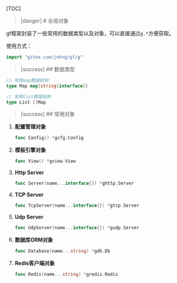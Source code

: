 
[TOC]


>[danger] # 全局对象

gf框架封装了一些常用的数据类型以及对象，可以直接通过```g.*```方便获取。

使用方式：
```go
import "gitee.com/johng/gf/g"
```

>[success] ## 数据类型
```go
// 常用map数据结构
type Map map[string]interface{}

// 常用list数据结构
type List []Map
```

>[success] ## 常用对象

1. **配置管理对象**
	```go
    func Config() *gcfg.Config
    ```
3. **模板引擎对象**
	```go
    func View() *gview.View
    ```
5. **Http Server**
	```go
    func Server(name...interface{}) *ghttp.Server
    ```
7. **TCP Server**
	```go
    func TcpServer(name...interface{}) *gtcp.Server
    ```
9. **Udp Server**
	```go
    func UdpServer(name...interface{}) *gudp.Server
    ```
11. **数据库ORM对象**
	```go
    func Database(name...string) *gdb.Db
    ```
13. **Redis客户端对象**
	```go
    func Redis(name...string) *gredis.Redis
    ```

